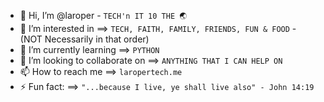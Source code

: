 - 👋 Hi, I’m @laroper - `TECH'n IT 10 THE 🌏︎`
- 👀 I’m interested in ==> `TECH, FAITH, FAMILY, FRIENDS, FUN & FOOD` - (NOT Necessarily in that order)
- 🌱 I’m currently learning ==> `PYTHON`
- 💞️ I’m looking to collaborate on ==> `ANYTHING THAT I CAN HELP ON` 
- 📫 How to reach me ==> `laropertech.me`
- ⚡ Fun fact: ==>  `"...because I live, ye shall live also" - John 14:19`

<!---
laroper/laroper is a ✨ special ✨ repository because its `README.md` (this file) appears on your GitHub profile.
You can click the Preview link to take a look at your changes.
--->
